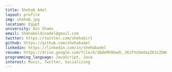 ```yaml
---
title: Shehab Adel
layout: profile
img: shehab.jpg
location: Egypt
university: Ain Shams
email: Shehabeldinadel@gmail.com
twitter: https://twitter.com/shehabirl
github: https://github.com/shehabadel
linkedin: https://linkedin.com/in/shehabadel
resume: https://drive.google.com/file/d/1BdeMh9UwdL_JKiFVz6mdayZK3zZGW8_L/view?usp=drivesdk
programming_language: JavaScript, Java
interest: Music, Twitter, Socializing
---
```

